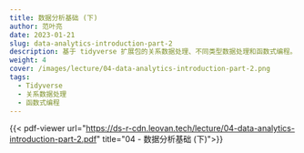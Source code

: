 ```yaml
---
title: 数据分析基础 (下)
author: 范叶亮
date: 2023-01-21
slug: data-analytics-introduction-part-2
description: 基于 tidyverse 扩展包的关系数据处理、不同类型数据处理和函数式编程。
weight: 4
cover: /images/lecture/04-data-analytics-introduction-part-2.png
tags:
  - Tidyverse
  - 关系数据处理
  - 函数式编程
---
```


{{< pdf-viewer url="https://ds-r-cdn.leovan.tech/lecture/04-data-analytics-introduction-part-2.pdf" title="04 - 数据分析基础 (下)">}}

